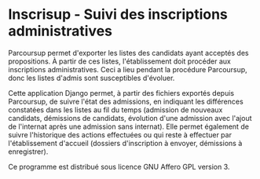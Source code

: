 Inscrisup - Suivi des inscriptions administratives
==================================================

Parcoursup permet d'exporter les listes des candidats ayant acceptés des
propositions. À partir de ces listes, l'établissement doit procéder aux
inscriptions administratives. Ceci a lieu pendant la procédure
Parcoursup, donc les listes d'admis sont susceptibles d'évoluer.

Cette application Django permet, à partir des fichiers exportés depuis
Parcoursup, de suivre l'état des admissions, en indiquant les
différences constatées dans les listes au fil du temps (admission de
nouveaux candidats, démissions de candidats, évolution d'une admission
avec l'ajout de l'internat après une admission sans internat). Elle
permet également de suivre l'historique des actions effectuées ou qui
reste à effectuer par l'établissement d'accueil (dossiers d'inscription
à envoyer, démissions à enregistrer).

Ce programme est distribué sous licence GNU Affero GPL version 3.
